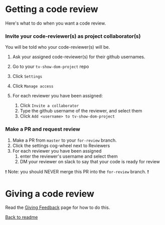 # Getting a code review

Here's what to do when you want a code review.

### Invite your code-reviewer(s) as project collaborator(s)

You will be told who your code-reviewer(s) will be.

1. Ask your assigned code-reviewer(s) for their github usernames.
1. Go to your `tv-show-dom-project` repo
1. Click `Settings`
1. Click `Manage access`
1. For each reviewer you have been assigned:

   1. Click `Invite a collaborator`
   1. Type the github username of the reviewer, and select them
   1. Click `Add <username> to tv-show-dom-project`

### Make a PR and request review

1. Make a PR from `master` to your `for-review` branch.
1. Click the settings cog-wheel next to Reviewers
1. For each reviewer you have been assigned
   1. enter the reviewer's username and select them
   1. DM your reviewer on slack to say that your code is ready for review

:exclamation:
Note: you should NEVER merge this PR into the `for-review` branch.
:exclamation:

# Giving a code review

Read the [Giving Feedback](./giving-feedback.md) page for how to do this.

[Back to readme](./readme.md)
